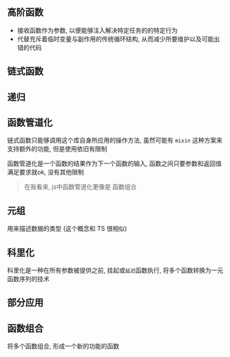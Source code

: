 ## 高阶函数

+ 接收函数作为参数, 以便能够注入解决特定任务的的特定行为
+ 代替充斥着临时变量与副作用的传统循环结构, 从而减少所要维护以及可能出错的代码

## 链式函数



## 递归

## 函数管道化

链式函数只能够调用这个库自身所应用的操作方法, 虽然可能有 `mixin` 这种方案来支持额外的功能, 但是使用依旧有限制

函数管道化是一个函数的结果作为下一个函数的输入, 函数之间只要参数和返回值满足要求就ok, 没有其他限制

> 在我看来, js中函数管道化更像是 函数组合

## 元组

用来描述数据的类型 (这个概念和 TS 很相似)


## 科里化

科里化是一种在所有参数被提供之前, 挂起或`延迟`函数执行, 将多个函数转换为一元函数序列的技术




## 部分应用


## 函数组合

将多个函数组合, 形成一个新的功能的函数 
